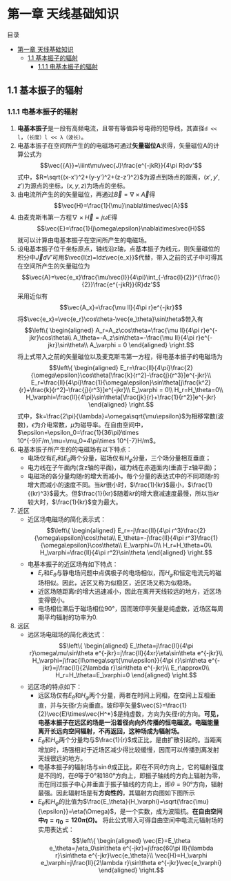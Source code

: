 # 第一章 天线基础知识 ##
目录
- [第一章 天线基础知识](#第一章-天线基础知识)
  - [1.1 基本振子的辐射](#11-基本振子的辐射)
    - [1.1.1 电基本振子的辐射](#111-电基本振子的辐射)
## 1.1 基本振子的辐射 ##
### 1.1.1 电基本振子的辐射 ###
1. **电基本振子**是一段有高频电流，且带有等值异号电荷的短导线，其直径`d << l`，`（长度）l << λ（波长）`。
2. 电基本振子在空间所产生的的电磁场可通过**矢量磁位A**求得，矢量磁位A的计算公式为
   $$\vec{{A}}=\iiint\mu\vec{J}\frac{e^{-jkR}}{4\pi R}dv'$$
   式中，$R=\sqrt{(x-x')^2+(y-y')^2+(z-z')^2}$为源点到场点的距离，$(x',y',z')$为源点的坐标，$(x,y,z)$为场点的坐标。
3. 由电流所产生的的矢量磁位，再通过$\vec{B}=\nabla\times\vec{A}$得
   $$\vec{H}=\frac{1}{\mu}\nabla\times\vec{A}$$
4. 由麦克斯韦第一方程$\nabla\times\vec{H} = j\omega E$得
   $$\vec{E}=\frac{1}{j\omega\epsilon}\nabla\times\vec{H}$$
   就可以计算由电基本振子在空间所产生的电磁场。
5. 设电基本振子位千坐标原点，轴线沿z轴，点基本振子为线元，则矢量磁位的积分中$\vec{J}dV'$可用$\vec{I(z)=Idz\vec{e_x}}$代替，带入之前的式子中可得其在空间所产生的矢量磁位为
   $$\vec{A}=\vec{e_x}\frac{\mu\vec{I}}{4\pi}\int_{-\frac{l}{2}}^{\frac{l}{2}}\frac{e^{-jkR}}{R}dz'$$
   采用近似有
   $$\vec{A_x}=\frac{\mu Il}{4\pi r}e^{-jkr}$$
   将$\vec{e_x}=\vec{e_r}\cos\theta-\vec{e_\theta}\sin\theta$带入有
   $$\left\{
       \begin{aligned}
           A_r=A_z\cos\theta=\frac{\mu Il}{4\pi r}e^{-jkr}\cos\theta\\
            A_\theta=-A_z\sin\theta=-\frac{\mu Il}{4\pi r}e^{-jkr}\sin\theta\\
            A_\varphi = 0
       \end{aligned}
       \right.$$
    将上式带入之前的矢量磁位以及麦克斯韦第一方程，得电基本振子的电磁场为
    $$\left\{
        \begin{aligned}
            E_r=\frac{Il}{4\pi}\frac{2}{\omega\epsilon}\cos\theta[\frac{k}{r^2}-\frac{j}{r^3}]e^{-jkr}\\
            E_r=\frac{Il}{4\pi}\frac{1}{\omega\epsilon}\sin\theta[j\frac{k^2}{r}+\frac{k}{r^2}-\frac{j}{r^3}]e^{-jkr}\\
            E_\varphi = 0\\
            H_r=H_\theta=0\\
            H_\varphi=\frac{Il}{4\pi}\sin\theta[\frac{jk}{r}+\frac{1}{r^2}]e^{-jkr}
        \end{aligned}
        \right.$$
    式中，$k=\frac{2\pi}{\lambda}=\omega\sqrt{\mu\epsilon}$为相移常数(波数)，$\epsilon$为介电常数，$\mu$为磁导率。在自由空间中，$\epsilon=\epsilon_0=\frac{1}{36\pi}\times 10^{-9}F/m,\mu=\mu_0=4\pi\times 10^{-7}H/m$。
6. 电基本振子所产生的的电磁场有以下特点：
   - 电场仅有$E_r$和$E_\theta$两个分量，磁场仅有$H_\varphi$分量，三个场分量相互垂直；
   - 电力线在子午面内(含z轴的平面)，磁力线在赤道面内(垂直于z轴平面)；
   - 电磁场的各分量均随r的增大而减小，每个分量的表达式中的不同项随r的增大而减小的速度不同。当$kr$很小时，$\frac{1}{kr}$最小，$\frac{1}{(kr)^3}$最大。但$\frac{1}{kr}$随着$kr$的增大衰减速度最慢，所以当$kr$较大时，$\frac{1}{kr}$变为最大。
7. 近区
   - 近区场电磁场的简化表示式：
    $$\left\{
        \begin{aligned}
            E_r=-j\frac{Il}{4\pi r^3}\frac{2}{\omega\epsilon}\cos\theta\\
            E_\theta=-j\frac{Il}{4\pi r^3}\frac{1}{\omega\epsilon}\cos\theta\\
            E_\varphi=0\\
            H_r=H_\theta=0\\
            H_\varphi=\frac{Il}{4\pi r^2}\sin\theta
        \end{aligned}
        \right.$$
    - 电基本振子的近区场有如下特点：
      - $E_r$和$E_\theta$与静电场问题中点偶极子的电场相似，而$H_\varphi$和恒定电流元的磁场相似。因此，近区又称为似稳区，近区场又称为似稳场。
      - 近区场随距离r的增大迅速减小，因此在离开天线较远的地方，近区场变得很小。
      - 电场相位滞后于磁场相位90°，因而玻印亭矢量是纯虚数，近场区每周期平均辐射的功率为0.
8. 远区
   - 远区场电磁场的简化表达式：
    $$\left\{
        \begin{aligned}
            E_\theta=j\frac{Il}{4\pi r}\omega\mu\sin\theta e^{-jkr}=j\frac{Il}{4xr}\eta\sin\theta e^{-jkr}\\
            H_\varphi=j\frac{Il\omega\sqrt{\mu\epsilon}}{4\pi r}\sin\theta e^{-jkr}=j\frac{Il}{2\lambda r}\sin\theta e^{-jkr}\\
            E_r\approx0\\
            H_r=H_\theta=E_\varphi=0
        \end{aligned}
        \right.$$
    - 远区场的特点如下：
      - 远区场仅有$E_\theta$和$H_\varphi$两个分量，两者在时间上同相，在空间上互相垂直，并与矢径r方向垂直。玻印亭矢量$\vec{S}=\frac{1}{2}\vec{E}\times\vec{H^*}$是纯虚数，方向为矢径r的方向。**可见，电基本振子在远区的场是一沿着径向向外传播的恒电磁波。电磁能量离开长远向空间辐射，不再返回，这种场成为辐射场。**
      - $E_\theta$和$H_\varphi$两个分量均与$\frac{1}{r}$成正比，是由扩散引起的。当距离增加时，场强相对于近场区减少得比较缓慢，因而可以传播到离发射天线很远的地方。
      - 电基本振子的辐射场与$\sin\theta$成正比，即在不同$\theta$方向上，它的辐射强度是不同的，在$\theta$等于0°和180°方向上，即振子轴线的方向上辐射为零，而在同过振子中心并垂直于振子轴线的方向上，即$\theta=90°$方向，辐射最强。因此辐射场是有**方向性的**，其辐射方向图如下图所示
      - $E_\theta$和$H_\varphi$的比值为$\frac{E_\theta}{H_\varphi}=\sqrt{\frac{\mu}{\epsilon}}=\eta(\Omega)$，是一个实数，成为波阻抗。**在自由空间中$\eta=\eta_0=120\pi(\Omega)$。** 将此公式带入可得自由空间中电流元辐射场的实用表达式：
    $$\left\{
            \begin{aligned}
                \vec{E}=E_\theta e_\theta=j\eta_0\sin\theta e^{-jkr}=j\frac{60\pi Il}{\lambda r}\sin\theta e^{-jkr}\vec{e_\theta}\\
                \vec{H}=H_\varphi e_\varphi=j\frac{Il}{2\lambda r}\sin\theta e^{-jkr}\vec{e_\varphi}
            \end{aligned}
    \right.$$
        